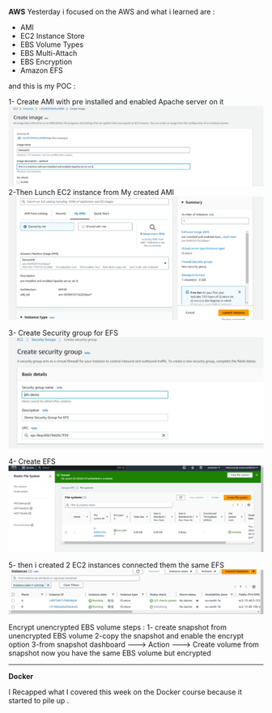 **AWS**
Yesterday i focused  on the AWS and what i learned are :


- AMI
- EC2 Instance Store
- EBS Volume Types
- EBS Multi-Attach
- EBS Encryption
- Amazon EFS

and this is my POC :


1- Create AMI with pre installed and enabled Apache server on it
![Creat Placement Group](https://github.com/mohannad200210/Sitech-Internship/blob/2111ee1a9ee03b0575992687e6dde58fc27b5cf7/Daily-Updates%20/Photos/3%20Create%20AMI%20with%20pre%20installed%20and%20enabled%20Apache%20server%20on%20it.png)
2-Then Lunch EC2 instance from My created AMI
![Creat Placement Group](https://github.com/mohannad200210/Sitech-Internship/blob/2111ee1a9ee03b0575992687e6dde58fc27b5cf7/Daily-Updates%20/Photos/3%20Lunch%20EC2%20instance%20from%20My%20created%20AMI.png)

3- Create Security group for EFS
![Creat Placement Group](https://github.com/mohannad200210/Sitech-Internship/blob/2111ee1a9ee03b0575992687e6dde58fc27b5cf7/Daily-Updates%20/Photos/3%20Create%20Security%20group%20for%20EFS.png)

4- Create EFS
![Creat Placement Group](https://github.com/mohannad200210/Sitech-Internship/blob/2111ee1a9ee03b0575992687e6dde58fc27b5cf7/Daily-Updates%20/Photos/3%20Create%20EFS.png)

5- then i created 2 EC2 instances connected them the same EFS
![EFS](https://github.com/mohannad200210/Sitech-Internship/blob/2111ee1a9ee03b0575992687e6dde58fc27b5cf7/Daily-Updates%20/Photos/3%20then%20i%20created%202%20EC2%20instances%20connected%20to%20the%20same%20EFS.png)


Encrypt unencrypted EBS volume steps : 
1- create snapshot from unencrypted EBS volume
2-copy the snapshot and enable the encrypt option 
3-from snapshot dashboard ---> Action ---> Create volume from snapshot
now you have the same EBS volume but encrypted


*******

**Docker**

 I Recapped what I covered this week on the Docker course because it started to pile up .

